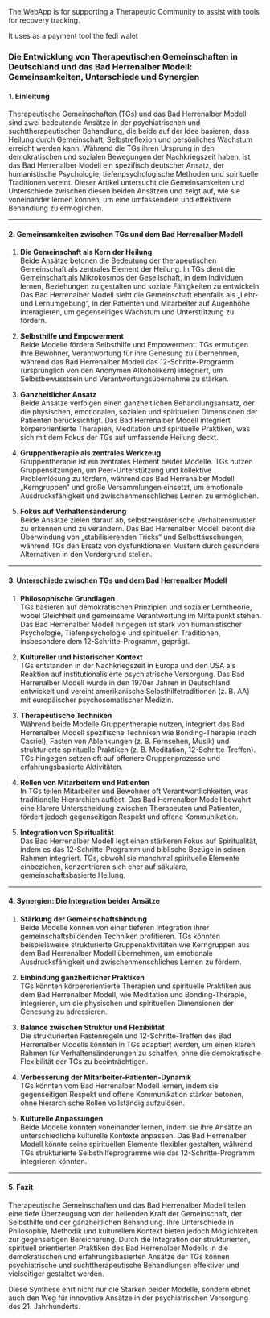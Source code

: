 The WebApp is for supporting a Therapeutic Community to assist with tools for recovery tracking.

It uses as a payment tool the fedi walet


### Die Entwicklung von Therapeutischen Gemeinschaften in Deutschland und das Bad Herrenalber Modell: Gemeinsamkeiten, Unterschiede und Synergien  

#### **1. Einleitung**  
Therapeutische Gemeinschaften (TGs) und das Bad Herrenalber Modell sind zwei bedeutende Ansätze in der psychiatrischen und suchttherapeutischen Behandlung, die beide auf der Idee basieren, dass Heilung durch Gemeinschaft, Selbstreflexion und persönliches Wachstum erreicht werden kann. Während die TGs ihren Ursprung in den demokratischen und sozialen Bewegungen der Nachkriegszeit haben, ist das Bad Herrenalber Modell ein spezifisch deutscher Ansatz, der humanistische Psychologie, tiefenpsychologische Methoden und spirituelle Traditionen vereint. Dieser Artikel untersucht die Gemeinsamkeiten und Unterschiede zwischen diesen beiden Ansätzen und zeigt auf, wie sie voneinander lernen können, um eine umfassendere und effektivere Behandlung zu ermöglichen.  

---

#### **2. Gemeinsamkeiten zwischen TGs und dem Bad Herrenalber Modell**  

1. **Die Gemeinschaft als Kern der Heilung**  
   Beide Ansätze betonen die Bedeutung der therapeutischen Gemeinschaft als zentrales Element der Heilung. In TGs dient die Gemeinschaft als Mikrokosmos der Gesellschaft, in dem Individuen lernen, Beziehungen zu gestalten und soziale Fähigkeiten zu entwickeln. Das Bad Herrenalber Modell sieht die Gemeinschaft ebenfalls als „Lehr- und Lernumgebung“, in der Patienten und Mitarbeiter auf Augenhöhe interagieren, um gegenseitiges Wachstum und Unterstützung zu fördern.  

2. **Selbsthilfe und Empowerment**  
   Beide Modelle fördern Selbsthilfe und Empowerment. TGs ermutigen ihre Bewohner, Verantwortung für ihre Genesung zu übernehmen, während das Bad Herrenalber Modell das 12-Schritte-Programm (ursprünglich von den Anonymen Alkoholikern) integriert, um Selbstbewusstsein und Verantwortungsübernahme zu stärken.  

3. **Ganzheitlicher Ansatz**  
   Beide Ansätze verfolgen einen ganzheitlichen Behandlungsansatz, der die physischen, emotionalen, sozialen und spirituellen Dimensionen der Patienten berücksichtigt. Das Bad Herrenalber Modell integriert körperorientierte Therapien, Meditation und spirituelle Praktiken, was sich mit dem Fokus der TGs auf umfassende Heilung deckt.  

4. **Gruppentherapie als zentrales Werkzeug**  
   Gruppentherapie ist ein zentrales Element beider Modelle. TGs nutzen Gruppensitzungen, um Peer-Unterstützung und kollektive Problemlösung zu fördern, während das Bad Herrenalber Modell „Kerngruppen“ und große Versammlungen einsetzt, um emotionale Ausdrucksfähigkeit und zwischenmenschliches Lernen zu ermöglichen.  

5. **Fokus auf Verhaltensänderung**  
   Beide Ansätze zielen darauf ab, selbstzerstörerische Verhaltensmuster zu erkennen und zu verändern. Das Bad Herrenalber Modell betont die Überwindung von „stabilisierenden Tricks“ und Selbsttäuschungen, während TGs den Ersatz von dysfunktionalen Mustern durch gesündere Alternativen in den Vordergrund stellen.  

---

#### **3. Unterschiede zwischen TGs und dem Bad Herrenalber Modell**  

1. **Philosophische Grundlagen**  
   TGs basieren auf demokratischen Prinzipien und sozialer Lerntheorie, wobei Gleichheit und gemeinsame Verantwortung im Mittelpunkt stehen. Das Bad Herrenalber Modell hingegen ist stark von humanistischer Psychologie, Tiefenpsychologie und spirituellen Traditionen, insbesondere dem 12-Schritte-Programm, geprägt.  

2. **Kultureller und historischer Kontext**  
   TGs entstanden in der Nachkriegszeit in Europa und den USA als Reaktion auf institutionalisierte psychiatrische Versorgung. Das Bad Herrenalber Modell wurde in den 1970er Jahren in Deutschland entwickelt und vereint amerikanische Selbsthilfetraditionen (z. B. AA) mit europäischer psychosomatischer Medizin.  

3. **Therapeutische Techniken**  
   Während beide Modelle Gruppentherapie nutzen, integriert das Bad Herrenalber Modell spezifische Techniken wie Bonding-Therapie (nach Casriel), Fasten von Ablenkungen (z. B. Fernsehen, Musik) und strukturierte spirituelle Praktiken (z. B. Meditation, 12-Schritte-Treffen). TGs hingegen setzen oft auf offenere Gruppenprozesse und erfahrungsbasierte Aktivitäten.  

4. **Rollen von Mitarbeitern und Patienten**  
   In TGs teilen Mitarbeiter und Bewohner oft Verantwortlichkeiten, was traditionelle Hierarchien auflöst. Das Bad Herrenalber Modell bewahrt eine klarere Unterscheidung zwischen Therapeuten und Patienten, fördert jedoch gegenseitigen Respekt und offene Kommunikation.  

5. **Integration von Spiritualität**  
   Das Bad Herrenalber Modell legt einen stärkeren Fokus auf Spiritualität, indem es das 12-Schritte-Programm und biblische Bezüge in seinen Rahmen integriert. TGs, obwohl sie manchmal spirituelle Elemente einbeziehen, konzentrieren sich eher auf säkulare, gemeinschaftsbasierte Heilung.  

---

#### **4. Synergien: Die Integration beider Ansätze**  

1. **Stärkung der Gemeinschaftsbindung**  
   Beide Modelle können von einer tieferen Integration ihrer gemeinschaftsbildenden Techniken profitieren. TGs könnten beispielsweise strukturierte Gruppenaktivitäten wie Kerngruppen aus dem Bad Herrenalber Modell übernehmen, um emotionale Ausdrucksfähigkeit und zwischenmenschliches Lernen zu fördern.  

2. **Einbindung ganzheitlicher Praktiken**  
   TGs könnten körperorientierte Therapien und spirituelle Praktiken aus dem Bad Herrenalber Modell, wie Meditation und Bonding-Therapie, integrieren, um die physischen und spirituellen Dimensionen der Genesung zu adressieren.  

3. **Balance zwischen Struktur und Flexibilität**  
   Die strukturierten Fastenregeln und 12-Schritte-Treffen des Bad Herrenalber Modells könnten in TGs adaptiert werden, um einen klaren Rahmen für Verhaltensänderungen zu schaffen, ohne die demokratische Flexibilität der TGs zu beeinträchtigen.  

4. **Verbesserung der Mitarbeiter-Patienten-Dynamik**  
   TGs könnten vom Bad Herrenalber Modell lernen, indem sie gegenseitigen Respekt und offene Kommunikation stärker betonen, ohne hierarchische Rollen vollständig aufzulösen.  

5. **Kulturelle Anpassungen**  
   Beide Modelle könnten voneinander lernen, indem sie ihre Ansätze an unterschiedliche kulturelle Kontexte anpassen. Das Bad Herrenalber Modell könnte seine spirituellen Elemente flexibler gestalten, während TGs strukturierte Selbsthilfeprogramme wie das 12-Schritte-Programm integrieren könnten.  

---

#### **5. Fazit**  

Therapeutische Gemeinschaften und das Bad Herrenalber Modell teilen eine tiefe Überzeugung von der heilenden Kraft der Gemeinschaft, der Selbsthilfe und der ganzheitlichen Behandlung. Ihre Unterschiede in Philosophie, Methodik und kulturellem Kontext bieten jedoch Möglichkeiten zur gegenseitigen Bereicherung. Durch die Integration der strukturierten, spirituell orientierten Praktiken des Bad Herrenalber Modells in die demokratischen und erfahrungsbasierten Ansätze der TGs können psychiatrische und suchttherapeutische Behandlungen effektiver und vielseitiger gestaltet werden.  

Diese Synthese ehrt nicht nur die Stärken beider Modelle, sondern ebnet auch den Weg für innovative Ansätze in der psychiatrischen Versorgung des 21. Jahrhunderts.